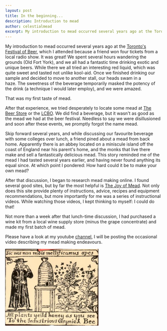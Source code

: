 ```yaml
---
layout: post
title: In the beginning...
description: Introduction to mead
author: celestialmead
excerpt: My introduction to mead occurred several years ago at the Toronto's Festival of Beer
---
```

My introduction to mead occurred several years ago at the [Toronto's Festival of Beer](http://www.beerfestival.ca), which I attended because a friend won four tickets from a local radio show. It was great! We spent several hours wandering the grounds (Old Fort York), and we all had a fantastic time drinking exotic and unique beers. While there we all tried an interesting red liquid, which was quite sweet and tasted not unlike kool-aid. Once we finished drinking our sample and decided to move to another stall, our heads swam in a haze. The sweetness of the beverage temporarily masked the potency of the drink (a technique I would later employ), and we were amazed.

That was my first taste of mead.

After that experience, we tried desperately to locate some mead at [The Beer Store](http://www.thebeerstore.ca) or the [LCBO](http://www.lcbo.com). We did find a beverage, but it wasn't as good as the mead we had at the beer festival. Needless to say we were disillusioned and soon after these events, we promptly forgot the name mead.

Skip forward several years, and while discussing our favourite beverage with some colleges over lunch, a friend pined about a mead from back home. Apparently there is an abbey located on a miniscule island off the coast of England near his parent's home, and the monks that live there make and sell a fantastically delicious mead. This story reminded me of the mead I had tasted several years earlier, and having never found anything its equal since. At which point I pondered: How hard could it be to make your own mead?

After that discussion, I began to research mead making online. I found several good sites, but by far the most helpful is [The Joy of Mead](http://www.stormthecastle.com/mead). Not only does this site provide plenty of instructions, advice, recipes and equipment recommendations, but more importantly for me was a series of instructional videos. While watching those videos, I kept thinking to myself: I could do that!

Not more than a week after that lunch-time discussion, I had purchased a wine kit  from a local wine supply store (minus the grape concentrate) and made my first batch of mead.

Please have a look at my youtube [channel](http://www.youtube.com/user/ccapo1), I will be posting the occasional video describing my mead  making endeavours.

![Mead Manuscript](/assets/mead_manuscript.jpg)
